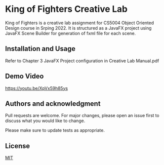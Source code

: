 # King of Fighters Creative Lab

King of Fighters is a creative lab assignment for CS5004 Object Oriented Design course in Srping 2022. It is structured as a JavaFX project using JavaFX Scene Builder for generation of fxml file for each scene.

## Installation and Usage

Refer to Chapter 3 JavaFX Project configuration in Creative Lab Manual.pdf

## Demo Video

https://youtu.be/XpVx59h85ys

## Authors and acknowledgment

Pull requests are welcome. For major changes, please open an issue first to discuss what you would like to change.

Please make sure to update tests as appropriate.

## License

[MIT](https://choosealicense.com/licenses/mit/)
